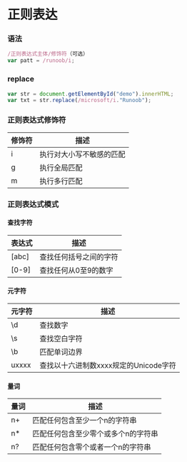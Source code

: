 # 正则表达
### 语法
```js
/正则表达式主体/修饰符（可选）
var patt = /runoob/i;
```
### replace
```js
var str = document.getElementById("demo").innerHTML;
var txt = str.replace(/microsoft/i."Runoob");
```
### 正则表达式修饰符
| 修饰符 | 描述 |
|---|---|
| i | 执行对大小写不敏感的匹配|
| g |执行全局匹配|
| m |执行多行匹配|
### 正则表达式模式
#### 查找字符
| 表达式 | 描述 |
|---|---|
|[abc]|查找任何括号之间的字符|
|[0-9]|查找任何从0至9的数字|
#### 元字符
|元字符|描述|
|---|---|
|\d|查找数字|
|\s|查找空白字符|
|\b|匹配单词边界|
|uxxxx|查找以十六进制数xxxx规定的Unicode字符|
#### 量词
|量词|描述|
|---|---|
|n+|匹配任何包含至少一个n的字符串|
|n*|匹配任何包含至少零个或多个n的字符串|
|n?|匹配任何包含零个或者一个n的字符串|

